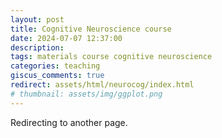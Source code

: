 ```yaml
---
layout: post
title: Cognitive Neuroscience course
date: 2024-07-07 12:37:00
description:
tags: materials course cognitive neuroscience
categories: teaching
giscus_comments: true
redirect: assets/html/neurocog/index.html
# thumbnail: assets/img/ggplot.png
---
```


Redirecting to another page.


